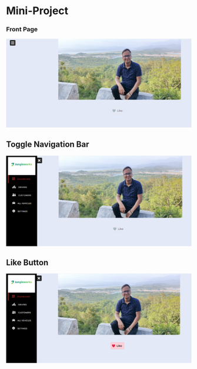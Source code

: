 # Mini-Project


### Front Page
![Image](https://github.com/Lovendragupta/Mini-Project/blob/main/Output%20Images/Output_1.png)


## Toggle Navigation Bar
![Image_2](https://github.com/Lovendragupta/Mini-Project/blob/main/Output%20Images/Output_2.png)

## Like Button
![Image_3](https://github.com/Lovendragupta/Mini-Project/blob/main/Output%20Images/Output_3.png)
